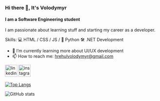 ### Hi there 👋,  It's Volodymyr
#### I am a Software Engineering student
I am passionate about learning stuff and starting my career as a developer.

Skills: 
💻 HTML / CSS / JS /
🐍 Python
🛠️ .NET Development

- 🌱 I’m currently learning more about UI/UX development 
- 📫 How to reach me: hrehulvolodymyr@gmail.com 


[<img src='https://cdn.jsdelivr.net/npm/simple-icons@3.0.1/icons/linkedin.svg' alt='linkedin' height='40'>](https://www.linkedin.com/in/volodymyr-hrehul/) [<img src='https://cdn.jsdelivr.net/npm/simple-icons@3.0.1/icons/instagram.svg' alt='instagram' height='40'>](https://www.instagram.com/premisterio/)  

[![Top Langs](https://github-readme-stats.vercel.app/api/top-langs/?username=premisterio)](https://github.com/anuraghazra/github-readme-stats)

![GitHub stats](https://github-readme-stats.vercel.app/api?username=premisterio&show_icons=true)  

